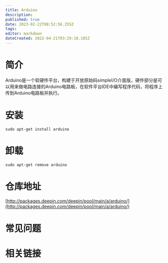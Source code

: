```yaml
---
title: Arduino
description: 
published: true
date: 2023-02-22T08:52:56.255Z
tags: 
editor: markdown
dateCreated: 2022-04-21T03:29:10.185Z
---
```


# 简介

Arduino是一个软硬件平台，构建于开放原始码simpleI/O介面版，硬件部分是可以用来做电路连接的Arduino电路板，在软件平台IDE中编写程序代码，将程序上传到Arduino电路板并执行。

# 安装

`sudo apt-get install arduino`

# 卸载

`sudo apt-get remove arduino`

# 仓库地址

[http://packages.deepin.com/deepin/pool/main/a/arduino/](http://packages.deepin.com/deepin/pool/main/a/arduino/)


# 常见问题


# 相关链接